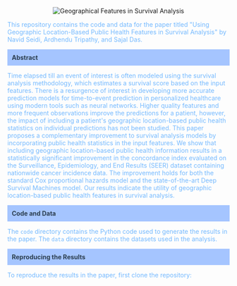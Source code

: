 <p align="center">
  <img src="https://via.placeholder.com/150x50/74b9ff/FFFFFF/?text=Geographical%20Features%20in%20Survival%20Analysis" alt="Geographical Features in Survival Analysis">
</p>

<p style="color:#74b9ff;">This repository contains the code and data for the paper titled "Using Geographic Location-Based Public Health Features in Survival Analysis" by Navid Seidi, Ardhendu Tripathy, and Sajal Das.</p>

<p style="background-color:#a5c5ff; padding: 10px; color:#2c3e50;"><strong>Abstract</strong></p>
<p style="color:#74b9ff;">Time elapsed till an event of interest is often modeled using the survival analysis methodology, which estimates a survival score based on the input features. There is a resurgence of interest in developing more accurate prediction models for time-to-event prediction in personalized healthcare using modern tools such as neural networks. Higher quality features and more frequent observations improve the predictions for a patient, however, the impact of including a patient's geographic location-based public health statistics on individual predictions has not been studied.
This paper proposes a complementary improvement to survival analysis models by incorporating public health statistics in the input features. We show that including geographic location-based public health information results in a statistically significant improvement in the concordance index evaluated on the Surveillance, Epidemiology, and End Results (SEER) dataset containing nationwide cancer incidence data. 
The improvement holds for both the standard Cox proportional hazards model and the state-of-the-art Deep Survival Machines model. 
Our results indicate the utility of geographic location-based public health features in survival analysis.</p>

<p style="background-color:#a5c5ff; padding: 10px; color:#2c3e50;"><strong>Code and Data</strong></p>
<p style="color:#74b9ff;">The <code>code</code> directory contains the Python code used to generate the results in the paper. The <code>data</code> directory contains the datasets used in the analysis.</p>

<p style="background-color:#a5c5ff; padding: 10px; color:#2c3e50;"><strong>Reproducing the Results</strong></p>
<p style="color:#74b9ff;">To reproduce the results in the paper, first clone the repository:</p>
